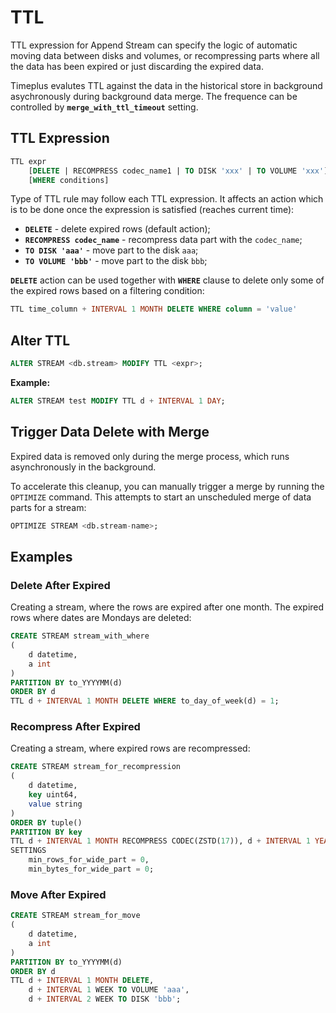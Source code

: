 # TTL

TTL expression for Append Stream can specify the logic of automatic moving data between disks and volumes, or recompressing parts where all the data has been expired or just discarding the expired data.

Timeplus evalutes TTL against the data in the historical store in background asychronously during background data merge. The frequence can be controlled by **`merge_with_ttl_timeout`** setting.

## TTL Expression

```sql
TTL expr
    [DELETE | RECOMPRESS codec_name1 | TO DISK 'xxx' | TO VOLUME 'xxx'][, DELETE | RECOMPRESS codec_name2 | TO DISK 'aaa' | TO VOLUME 'bbb'] ...
    [WHERE conditions]
```

Type of TTL rule may follow each TTL expression. It affects an action which is to be done once the expression is satisfied (reaches current time):

- **`DELETE`** - delete expired rows (default action);
- **`RECOMPRESS codec_name`** - recompress data part with the `codec_name`;
- **`TO DISK 'aaa'`** - move part to the disk `aaa`;
- **`TO VOLUME 'bbb'`** - move part to the disk `bbb`;

**`DELETE`** action can be used together with **`WHERE`** clause to delete only some of the expired rows based on a filtering condition:

```sql
TTL time_column + INTERVAL 1 MONTH DELETE WHERE column = 'value'
```

## Alter TTL

```sql
ALTER STREAM <db.stream> MODIFY TTL <expr>;
```

**Example:**
```sql
ALTER STREAM test MODIFY TTL d + INTERVAL 1 DAY;
```

## Trigger Data Delete with Merge

Expired data is removed only during the merge process, which runs asynchronously in the background.

To accelerate this cleanup, you can manually trigger a merge by running the `OPTIMIZE` command. This attempts to start an unscheduled merge of data parts for a stream:

```sql
OPTIMIZE STREAM <db.stream-name>;
```

## Examples

### Delete After Expired 

Creating a stream, where the rows are expired after one month. The expired rows where dates are Mondays are deleted:
```sql
CREATE STREAM stream_with_where
(
    d datetime,
    a int
)
PARTITION BY to_YYYYMM(d)
ORDER BY d
TTL d + INTERVAL 1 MONTH DELETE WHERE to_day_of_week(d) = 1;
```

### Recompress After Expired 

Creating a stream, where expired rows are recompressed:
```sql
CREATE STREAM stream_for_recompression
(
    d datetime,
    key uint64,
    value string
) 
ORDER BY tuple()
PARTITION BY key
TTL d + INTERVAL 1 MONTH RECOMPRESS CODEC(ZSTD(17)), d + INTERVAL 1 YEAR RECOMPRESS CODEC(LZ4HC(10))
SETTINGS 
    min_rows_for_wide_part = 0, 
    min_bytes_for_wide_part = 0;
```

### Move After Expired

```sql
CREATE STREAM stream_for_move
(
    d datetime,
    a int
)
PARTITION BY to_YYYYMM(d)
ORDER BY d
TTL d + INTERVAL 1 MONTH DELETE,
    d + INTERVAL 1 WEEK TO VOLUME 'aaa',
    d + INTERVAL 2 WEEK TO DISK 'bbb';
```
